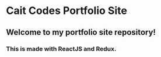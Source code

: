 # Cait Codes Portfolio Site

## Welcome to my portfolio site repository! 

### This is made with ReactJS and Redux.